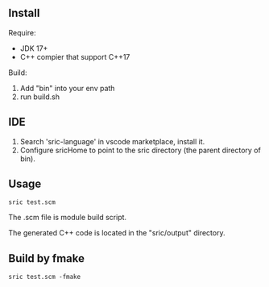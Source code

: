 

## Install

Require:
- JDK 17+
- C++ compier that support C++17

Build:
1. Add "bin" into your env path
2. run build.sh

## IDE

1. Search 'sric-language' in vscode marketplace, install it.
2. Configure sricHome to point to the sric directory (the parent directory of bin).


## Usage

```
sric test.scm
```

The .scm file is module build script.

The generated C++ code is located in the "sric/output" directory.


## Build by fmake
```
sric test.scm -fmake
```
